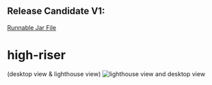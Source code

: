 ## Release Candidate V1:

[Runnable Jar File](https://git.informatik.uni-kiel.de/stu126998/high-riser/raw/master/releases/highriser-v1.jar)


# high-riser
(desktop view & lighthouse view)
![lighthouse view and desktop view](https://git.informatik.uni-kiel.de/stu126998/high-riser/raw/master/media/lighthouse-view.png)